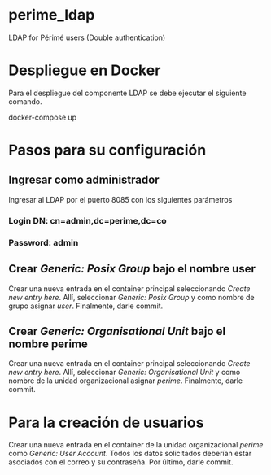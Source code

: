 # perime_ldap
LDAP for Périmé users (Double authentication)

# Despliegue en Docker

Para el despliegue del componente LDAP se debe ejecutar el siguiente comando.

docker-compose up

# Pasos para su configuración
## Ingresar como administrador

Ingresar al LDAP por el puerto 8085 con los siguientes parámetros
### Login DN: cn=admin,dc=perime,dc=co
### Password: admin

## Crear *Generic: Posix Group* bajo el nombre user
Crear una nueva entrada en el container principal seleccionando *Create new entry here*. Allí, seleccionar *Generic: Posix Group* y como nombre de grupo asignar *user*. Finalmente, darle commit.

## Crear *Generic: Organisational Unit* bajo el nombre perime
Crear una nueva entrada en el container principal seleccionando *Create new entry here*. Allí, seleccionar *Generic: Organisational Unit* y como nombre de la unidad organizacional asignar *perime*. Finalmente, darle commit.

# Para la creación de usuarios
Crear una nueva entrada en el container de la unidad organizacional *perime* como *Generic: User Account*. Todos los datos solicitados deberían estar asociados con el correo y su contraseña. Por último, darle commit.



